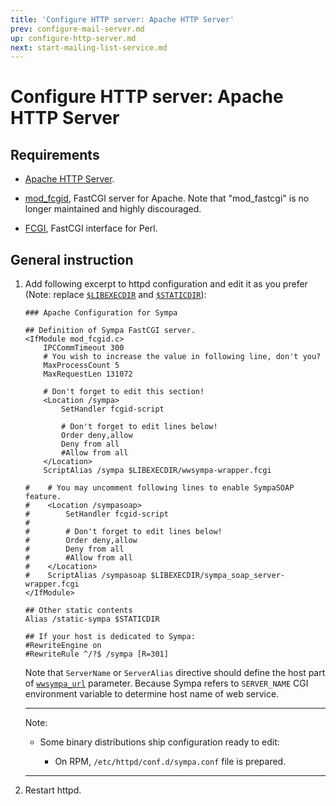 ```yaml
---
title: 'Configure HTTP server: Apache HTTP Server'
prev: configure-mail-server.md
up: configure-http-server.md
next: start-mailing-list-service.md
---
```


Configure HTTP server: Apache HTTP Server
=========================================

Requirements
------------

  * [Apache HTTP Server](http://httpd.apache.org/download.cgi).

  * [mod_fcgid](http://httpd.apache.org/mod_fcgid/), FastCGI server for
    Apache.
    Note that "mod_fastcgi" is no longer maintained and highly discouraged.

  * [FCGI](https://metacpan.org/release/FCGI), FastCGI interface for Perl.

General instruction
-------------------

  1. Add following excerpt to httpd configuration and edit it as you prefer
     (Note: replace [``$LIBEXECDIR``](../layout.md#libexecdir) and
     [``$STATICDIR``](../layout.md#staticdir)):
     ```
     ### Apache Configuration for Sympa

     ## Definition of Sympa FastCGI server.
     <IfModule mod_fcgid.c>
         IPCCommTimeout 300
         # You wish to increase the value in following line, don't you?
         MaxProcessCount 5
         MaxRequestLen 131072

         # Don't forget to edit this section!
         <Location /sympa>
             SetHandler fcgid-script

             # Don't forget to edit lines below!
             Order deny,allow
             Deny from all
             #Allow from all
         </Location>
         ScriptAlias /sympa $LIBEXECDIR/wwsympa-wrapper.fcgi

     #    # You may uncomment following lines to enable SympaSOAP feature.
     #    <Location /sympasoap>
     #        SetHandler fcgid-script
     #
     #        # Don't forget to edit lines below!
     #        Order deny,allow
     #        Deny from all
     #        #Allow from all
     #    </Location>
     #    ScriptAlias /sympasoap $LIBEXECDIR/sympa_soap_server-wrapper.fcgi
     </IfModule>

     ## Other static contents
     Alias /static-sympa $STATICDIR

     ## If your host is dedicated to Sympa:
     #RewriteEngine on
     #RewriteRule ^/?$ /sympa [R=301]
     ```

     Note that ``ServerName`` or ``ServerAlias`` directive should define
     the host part of [``wwsympa_url``](../man/sympa.conf.5.md#wwsympa_url)
     parameter.  Because Sympa refers to ``SERVER_NAME`` CGI environment
     variable to determine host name of web service.

     ----
     Note:

       * Some binary distributions ship configuration ready to edit:

           - On RPM, ``/etc/httpd/conf.d/sympa.conf`` file is prepared.

     ----

  2. Restart httpd.

